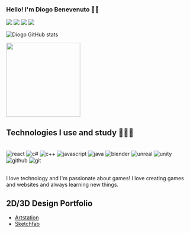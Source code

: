 
### Hello! I'm Diogo Benevenuto 👋🏼 

<div>
<a href="https://www.linkedin.com/in/diogo-benevenuto-da-silva-monteiro-b504451ab/"target="blank"><img src="https://img.shields.io/badge/LinkedIn-0077B5?style=for-the-badge&logo=linkedin&logoColor=white"></a>
<a href="https://instagram.com/diogobenevenuto"target="blank"><img src="https://img.shields.io/badge/Instagram-E4405F?style=for-the-badge&logo=instagram&logoColor=white"></a>
<a href="https://twitch.tv/Maori_x"target="blank"><img src="https://img.shields.io/badge/Twitch-9146FF?style=for-the-badge&logo=twitch&logoColor=white"></a>
<a href="https://api.whatsapp.com/send?phone=5524998630470&text=Meu%20contato"target="blank"><img src="https://img.shields.io/badge/WhatsApp-25D366?style=for-the-badge&logo=whatsapp&logoColor=white"></a>

</div>

![Diogo GitHub stats](https://github-readme-stats.vercel.app/api?username=diogobenevenuto&show_icons=true&theme=transparent)

<img height="200em" src="https://github-readme-stats.vercel.app/api/top-langs/?username=diogobenevenuto&layout=compact&langs_count=7&theme=transparent"/>




## Technologies I use and study 👨🏽‍💻

<div style="display: inline_block"><br/>
    <img align="center" alt="react" src="https://icongr.am/devicon/react-original-wordmark.svg?size=128&color=currentColor"/>
    <img align="center" alt="c#" src="https://icongr.am/devicon/csharp-original.svg?size=55&color=currentColor" />
    <img align="center" alt="c++" src="https://icongr.am/devicon/cplusplus-original.svg?size=55&color=currentColor" />
    <img align="center" alt="javascript" src="https://img.icons8.com/color/javascript.png" />
    <img align="center" alt="java" src="https://icongr.am/devicon/java-original-wordmark.svg?size=55&color=currentColor"/>
    <img align="center" alt="blender" src="https://skillicons.dev/icons?i=blender" />
    <img align="center" alt="unreal" src="https://skillicons.dev/icons?i=unreal" />
    <img align="center" alt="unity" src="https://skillicons.dev/icons?i=unity" />
    <img align="center" alt="github" src="https://skillicons.dev/icons?i=github" />
    <img align="center" alt="git" src="https://skillicons.dev/icons?i=git" />
</div><br/>

I love technology and I'm passionate about games! I love creating games and websites and always learning new things.

## 2D/3D Design Portfolio

- [Artstation](https://www.artstation.com/diogobenevenuto)
- [Sketchfab](https://sketchfab.com/DiogoBenevenuto)
